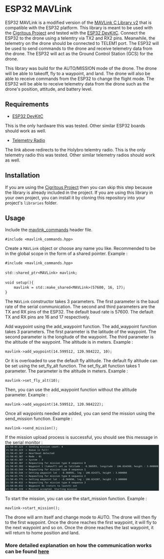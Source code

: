 # ESP32 MAVLink

ESP32 MAVLink is a modified version of the [MAVLink C Library v2](https://github.com/mavlink/c_library_v2) that is compatible with the ESP32 platform. This library is meant to be used with the [Cigritous Project](https://github.com/rotary-auav-ui/cigritous/tree/ground-module) and tested with the [ESP32 DevKitC](https://www.espressif.com/en/products/devkits/esp32-devkitc/overview). Connect the ESP32 to the drone using a telemtry via TX2 and RX2 pins. Meanwhile, the telemetry on the drone should be connected to TELEM1 port. The ESP32 will be used to send commands to the drone and receive telemetry data from the drone. The ESP32 will act as the Ground Control Station (GCS) for the drone. 

This library was build for the AUTO/MISSION mode of the drone. The drone will be able to takeoff, fly to a waypoint, and land. The drone will also be able to receive commands from the ESP32 to change the flight mode. The ESP32 will be able to receive telemetry data from the drone such as the drone's position, attitude, and battery level.

## Requirements
- [ESP32 DevKitC](https://www.espressif.com/en/products/devkits/esp32-devkitc/overview)

This is the only hardware this was tested. Other similar ESP32 boards should work as well.
- [Telemetry Radio](https://holybro.com/products/sik-telemetry-radio-v3)

The link above redirects to the Holybro telemtry radio. This is the only telemetry radio this was tested. Other similar telemetry radios should work as well.

## Installation

If you are using the [Cigritous Project](https://github.com/rotary-auav-ui/cigritous/tree/ground-module) then you can skip this step because the library is already included in the project. If you are using this library in your own project, you can install it by cloning this repository into your project's `libraries` folder.

## Usage

Include the [mavlink_commands](https://github.com/rotary-auav-ui/ESP32-MAVLink/blob/main/mavlink_commands.hpp) header file.
```
#include <mavlink_commands.hpp>
```

Create a `MAVLink` object or choose any name you like. Recommended to be in the global scope in the form of a shared pointer. Example :
```
#include <mavlink_commands.hpp>

std::shared_ptr<MAVLink> mavlink;

void setup(){
    mavlink = std::make_shared<MAVLink>(57600, 16, 17);
}
```

The `MAVLink` constructor takes 3 parameters. The first parameter is the baud rate of the serial communication. The second and third parameters are the TX and RX pins of the ESP32. The default baud rate is 57600. The default TX and RX pins are 16 and 17 respectively.

Add waypoint using the add_waypoint function. The add_waypoint function takes 3 parameters. The first parameter is the latitude of the waypoint. The second parameter is the longitude of the waypoint. The third parameter is the altitude of the waypoint. The altitude is in meters. Example :
```
mavlink->add_waypoint(14.599512, 120.984222, 10);
```
Or it is overloaded to use the default fly altitude. The default fly altitude can be set using the set_fly_alt function. The set_fly_alt function takes 1 parameter. The parameter is the altitude in meters. Example :
```
mavlink->set_fly_alt(10);
```
Then, you can use the add_waypoint function without the altitude parameter. Example :
```
mavlink->add_waypoint(14.599512, 120.984222);
```

Once all waypoints needed are added, you can send the mission using the send_mission function. Example :
```
mavlink->send_mission();
```

If the mission upload process is successful, you should see this message in the serial monitor :
![Send Mission](./doc/send_mission.jpg)

To start the mission, you can use the start_mission function. Example :
```
mavlink->start_mission();
```

The drone will arm itself and change mode to AUTO. The drone will then fly to the first waypoint. Once the drone reaches the first waypoint, it will fly to the next waypoint and so on. Once the drone reaches the last waypoint, it will return to home position and land.

### More detailed explanation on how the communication works can be found [here](https://mavlink.io/)

